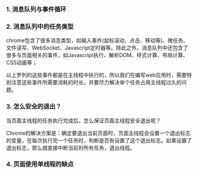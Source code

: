 ### 1. 消息队列与事件循环

### 2. 消息队列中的任务类型

chrome包含了很多消息类型，如输入事件(鼠标滚动、点击、移动等)、微任务、文件读写、WebSocket、Javascript定时器等。除此之外，消息队列中还包含了很多与页面相关的事件，如Javascript执行、解析DOM、样式计算、布局计算、CSS动画等；

以上罗列的这些事件都是在主线程中执行的，所以我们在编写web应用时，需要特别注意这些事件所需要消耗的时长，并要尽力解决单个任务占用主线程过久的问题。

### 3. 怎么安全的退出？

当页面主线程的任务执行完成后，怎么保证页面主线程安全退出呢？

Chrome的解决方案是：确定要退出当前页面时，页面主线程会设置一个退出标志的变量，在每次执行完一个任务时，判断是否有设置了这个退出标志。如果设置了退出标志，那么就直接中断当前的所有任务，退出线程。

### 4. 页面使用单线程的缺点

